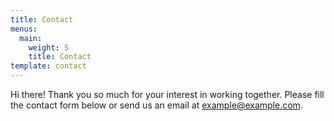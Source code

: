 ```yaml
---
title: Contact
menus:
  main:
    weight: 5
    title: Contact
template: contact
---
```


Hi there! Thank you so much for your interest in working together. Please fill the contact form below or send us an email at [example@example.com](mailto:example@example.com).
